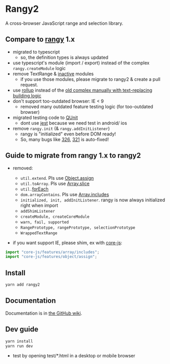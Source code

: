Rangy2
=====

A cross-browser JavaScript range and selection library.

## Compare to [rangy](https://github.com/timdown/rangy) 1.x
+ migrated to typescript
    - so, the definition types is always updated
+ use typescript's module (import / export) instead of the complex `rangy.createModule` logic
+ remove TextRange & [inactive](https://github.com/timdown/rangy/tree/master/src/modules/inactive) modules
    - if you use those modules, please migrate to rangy2 & create a pull request.
+ use [rollup](https://rollupjs.org) instead of the
  [old complex manually with text-replacing building logic](https://github.com/timdown/rangy/blob/master/builder/build.js)
+ don't support too-outdated browser: IE < 9
    - removed many outdated feature testing logic (for too-outdated browser)
+ migrated testing code to [QUnit](https://qunitjs.com/)
    - dont use [jest](https://jestjs.io/) because we need test in android/ ios
+ remove `rangy.init` (& `rangy.addInitListener`)
    - rangy is "initialized" even before DOM ready!
    - So, many bugs like [326](https://github.com/timdown/rangy/issues/326),
      [321](https://github.com/timdown/rangy/issues/321) is auto-fixed!

## Guide to migrate from rangy 1.x to rangy2
+ removed:
    - `util.extend`. Pls use [Object.assign](http://kangax.github.io/compat-table/es6/#test-Object_static_methods_Object.assign)
    - `util.toArray`. Pls use [Array.slice](https://developer.mozilla.org/en-US/docs/Web/JavaScript/Reference/Global_Objects/Array/slice)
    - `util.`[forEach](http://kangax.github.io/compat-table/es5/#test-Array.prototype.forEach)
    - `dom.arrayContains`. Pls use [Array.includes](https://developer.mozilla.org/en-US/docs/Web/JavaScript/Reference/Global_Objects/Array/includes)
    - `initialized, init, addInitListener`. rangy is now always initialized right when import
    - `addShimListener`
    - `createModule, createCoreModule`
    - `warn, fail, supported`
    - `RangePrototype, rangePrototype, selectionPrototype`
    - `WrappedTextRange`
    
+ if you want support IE, please shim, ex with [core-js](https://www.npmjs.com/package/core-js):
```javascript
import "core-js/features/array/includes";
import "core-js/features/object/assign";

```

## Install
```bash
yarn add rangy2
```

## Documentation

Documentation is in [the GitHub wiki](https://github.com/timdown/rangy/wiki). 

## Dev guide
```bash
yarn install
yarn run dev
```
+ test by opening test/*.html in a desktop or mobile browser
